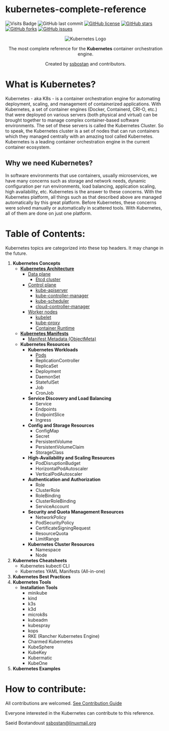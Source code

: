 # kubernetes-complete-reference

![Visits Badge](https://badges.pufler.dev/visits/ssbostan/kubernetes-complete-reference)
![GitHub last commit](https://img.shields.io/github/last-commit/ssbostan/kubernetes-complete-reference)
[![GitHub license](https://img.shields.io/github/license/ssbostan/kubernetes-complete-reference)](https://github.com/ssbostan/kubernetes-complete-reference/blob/master/LICENSE)
[![GitHub stars](https://img.shields.io/github/stars/ssbostan/kubernetes-complete-reference)](https://github.com/ssbostan/kubernetes-complete-reference/stargazers)
[![GitHub forks](https://img.shields.io/github/forks/ssbostan/kubernetes-complete-reference)](https://github.com/ssbostan/kubernetes-complete-reference/network)
[![GitHub issues](https://img.shields.io/github/issues/ssbostan/kubernetes-complete-reference)](https://github.com/ssbostan/kubernetes-complete-reference/issues)

<p align="center">
 <img alt="Kubernetes Logo" src="https://kubernetes.io/images/kubernetes-horizontal-color.png">
</p>

<p align="center">The most complete reference for the <strong>Kubernetes</strong> container orchestration engine.</p>

<p align="center">Created by <a href="https://github.com/ssbostan">ssbostan</a> and contributors.</p>

# What is Kubernetes?

Kubernetes - aka K8s - is a container orchestration engine for automating deployment, scaling, and management of containerized applications. With Kubernetes, a set of container engines (Docker, Containerd, CRI-O, etc.) that were deployed on various servers (both physical and virtual) can be brought together to manage complex container-based software environments. The set of these servers is called the Kubernetes Cluster. So to speak, the Kubernetes cluster is a set of nodes that can run containers which they managed centrally with an amazing tool called Kubernetes. Kubernetes is a leading container orchestration engine in the current container ecosystem.

## Why we need Kubernetes?

In software environments that use containers, usually microservices, we have many concerns such as storage and network needs, dynamic configuration per run environments, load balancing, application scaling, high availability, etc. Kubernetes is the answer to these concerns. With the Kubernetes platform, all things such as that described above are managed automatically by this great platform. Before Kubernetes, these concerns were solved manually or automatically in scattered tools. With Kubernetes, all of them are done on just one platform.

# Table of Contents:

Kubernetes topics are categorized into these top headers. It may change in the future.

 1. **Kubernetes Concepts**
    - [**Kubernetes Architecture**](https://github.com/ssbostan/kubernetes-complete-reference/blob/master/contents/concepts/architecture/README.md)
      - [Data plane](https://github.com/ssbostan/kubernetes-complete-reference/blob/master/contents/concepts/architecture/README.md#data-plane)
        - [Etcd cluster](https://github.com/ssbostan/kubernetes-complete-reference/blob/master/contents/concepts/architecture/README.md#data-plane)
      - [Control plane](https://github.com/ssbostan/kubernetes-complete-reference/blob/master/contents/concepts/architecture/README.md#control-plane)
        - [kube-apiserver](https://github.com/ssbostan/kubernetes-complete-reference/blob/master/contents/concepts/architecture/README.md#kube-apiserver)
        - [kube-controller-manager](https://github.com/ssbostan/kubernetes-complete-reference/blob/master/contents/concepts/architecture/README.md#kube-controller-manager)
        - [kube-scheduler](https://github.com/ssbostan/kubernetes-complete-reference/blob/master/contents/concepts/architecture/README.md#kube-scheduler)
        - [cloud-controller-manager](https://github.com/ssbostan/kubernetes-complete-reference/blob/master/contents/concepts/architecture/README.md#cloud-controller-manager)
      - [Worker nodes](https://github.com/ssbostan/kubernetes-complete-reference/blob/master/contents/concepts/architecture/README.md#worker-nodes)
        - [kubelet](https://github.com/ssbostan/kubernetes-complete-reference/blob/master/contents/concepts/architecture/README.md#kubelet)
        - [kube-proxy](https://github.com/ssbostan/kubernetes-complete-reference/blob/master/contents/concepts/architecture/README.md#kube-proxy)
        - [Container Runtime](https://github.com/ssbostan/kubernetes-complete-reference/blob/master/contents/concepts/architecture/README.md#container-runtime)
    - [**Kubernetes Manifests**](https://github.com/ssbostan/kubernetes-complete-reference/blob/master/contents/concepts/manifests/README.md)
      - [Manifest Metadata (ObjectMeta)](https://github.com/ssbostan/kubernetes-complete-reference/blob/master/contents/concepts/manifests/README.md#objectmeta)
    - **Kubernetes Resources**
      - **Kubernetes Workloads**
        - [Pods](https://github.com/ssbostan/kubernetes-complete-reference/blob/master/contents/concepts/resources/workloads/pods.md)
        - ReplicationController
        - ReplicaSet
        - Deployment
        - DaemonSet
        - StatefulSet
        - Job
        - CronJob
      - **Service Discovery and Load Balancing**
        - Service
        - Endpoints
        - EndpointSlice
        - Ingress
      - **Config and Storage Resources**
        - ConfigMap
        - Secret
        - PersistentVolume
        - PersistentVolumeClaim
        - StorageClass
      - **High-Availability and Scaling Resources**
        - PodDisruptionBudget
        - HorizontalPodAutoscaler
        - VerticalPodAutoscaler
      - **Authentication and Authorization**
        - Role
        - ClusterRole
        - RoleBinding
        - ClusterRoleBinding
        - ServiceAccount
      - **Security and Quota Management Resources**
        - NetworkPolicy
        - PodSecurityPolicy
        - CertificateSigningRequest
        - ResourceQuota
        - LimitRange
      - **Kubernetes Cluster Resources**
        - Namespace
        - Node
 2. **Kubernetes Cheatsheets**
    - Kubernetes kubectl CLI
    - Kubernetes YAML Manifests (All-in-one)
 3. **Kubernetes Best Practices**
 4. **Kubernetes Tools**
    - **Installation Tools**
      - minikube
      - kind
      - k3s
      - k3d
      - microk8s
      - kubeadm
      - kubespray
      - kops
      - RKE (Rancher Kubernetes Engine)
      - Charmed Kubernetes
      - KubeSphere
      - KubeKey
      - Kubermatic
      - KubeOne
 5. **Kubernetes Examples**

# How to contribute:

All contributions are welcomed. [See Contribution Guide](https://github.com/ssbostan/kubernetes-complete-reference/blob/master/CONTRIBUTING.md)

Everyone interested in the Kubernetes can contribute to this reference.

Saeid Bostandoust <ssbostan@linuxmail.org>
